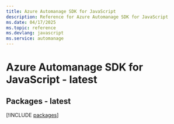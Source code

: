 ```yaml
---
title: Azure Automanage SDK for JavaScript
description: Reference for Azure Automanage SDK for JavaScript
ms.date: 04/17/2025
ms.topic: reference
ms.devlang: javascript
ms.service: automanage
---
```

# Azure Automanage SDK for JavaScript - latest
## Packages - latest
[!INCLUDE [packages](automanage-index.md)]